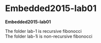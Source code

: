 # Embedded2015-lab01
**Embedded2015-lab01**

The folder lab-1 is recursive fibonocci
</br>
The folder lab-1i is non-recursive fibonocci


